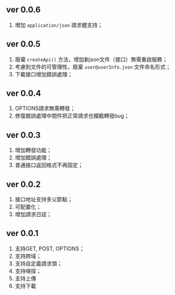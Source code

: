 ## ver 0.0.6

1. 增加 `application/json` 請求體支持；

## ver 0.0.5

1. 廢棄 `createApi()` 方法，增加新json文件（接口）無需重啟服務；
2. 考慮到文件的可管理性，廢棄 `user@userInfo.json` 文件命名形式；
3. 下載接口增加錯誤處理；

## ver 0.0.4

1. OPTIONS請求無需轉發；
2. 修復錯誤處理中間件把正常請求也攔截轉發bug；

## ver 0.0.3

1. 增加轉發功能；
2. 增加錯誤處理；
3. 普通接口返回格式不再固定；

## ver 0.0.2

1. 接口地址支持多父節點；
2. 可配置化；
3. 增加請求日誌；

## ver 0.0.1

1. 支持GET, POST, OPTIONS；
2. 支持跨域；
3. 支持自定義請求頭；
4. 支持嗅探；
5. 支持上傳
6. 支持下載